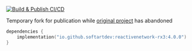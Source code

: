 [![Build & Publish CI/CD](https://github.com/softartdev/ReactiveNetwork/actions/workflows/build_publish.yml/badge.svg)](https://github.com/softartdev/ReactiveNetwork/actions/workflows/build_publish.yml)

Temporary fork for publication while [original project](https://github.com/pwittchen/ReactiveNetwork) has abandoned
```kotlin
dependencies {
    implementation("io.github.softartdev:reactivenetwork-rx3:4.0.0")
}
```

